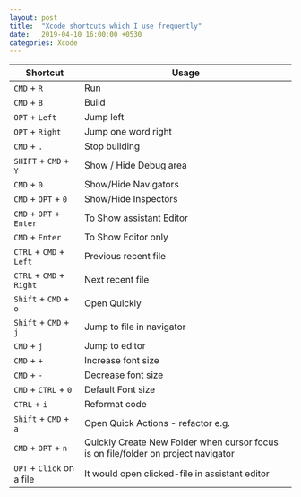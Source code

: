 ```yaml
---
layout: post
title:  "Xcode shortcuts which I use frequently"
date:   2019-04-10 16:00:00 +0530
categories: Xcode
---
```


| Shortcut | Usage |
|------------|----------------|
| `CMD` + `R` | Run |
| `CMD` + `B` | Build |
| `OPT` + `Left` | Jump left |
| `OPT` + `Right` | Jump one word right |
| `CMD` + `.` | Stop building |
| `SHIFT` + `CMD` + `Y` | Show / Hide Debug area |
| `CMD` + `0` | Show/Hide Navigators |
| `CMD` + `OPT` + `0` | Show/Hide Inspectors |
| `CMD` + `OPT` + `Enter` | To Show assistant Editor |
| `CMD` + `Enter` | To Show Editor only |
| `CTRL` + `CMD` + `Left` | Previous recent file |
| `CTRL` + `CMD` + `Right` | Next recent file |
| `Shift` + `CMD` + `o` | Open Quickly |
| `Shift` + `CMD` + `j` | Jump to file in navigator |
| `CMD` + `j` | Jump to editor |
| `CMD` + `+` | Increase font size |
| `CMD` + `-` | Decrease font size |
| `CMD` + `CTRL` + `0` | Default Font size |
| `CTRL` + `i` | Reformat code |
| `Shift` + `CMD` + `a` | Open Quick Actions - refactor e.g. |
| `CMD` + `OPT` + `n` | Quickly Create New Folder when cursor focus is on file/folder on project navigator |
| `OPT` + `Click` on a file | It would open clicked-file in assistant editor |